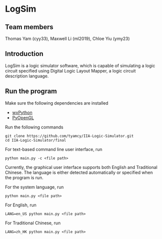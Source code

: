 # LogSim

## Team members

Thomas Yam (cyy33), Maxwell Li (ml2019), Chloe Yiu (ymy23)

## Introduction

LogSim is a logic simulator software, which is capable of simulating a logic circuit specified using 
Digital Logic Layout Mapper, a logic circuit description language.

## Run the program
Make sure the following dependencies are installed
- [wxPython](https://wiki.wxpython.org/How%20to%20install%20wxPython)
- [PyOpenGL](https://pyopengl.sourceforge.net/documentation/installation.html)

Run the following commands

```
git clone https://github.com/tyamcy/IIA-Logic-Simulator.git
cd IIA-Logic-Simulator/final
```

For text-based command line user interface, run

```
python main.py -c <file path>
```

Currently, the graphical user interface supports both English and Traditional Chinese. 
The language is either detected automatically or specified when the program is run.

For the system language, run

```
python main.py <file path>
```

For English, run

```
LANG=en_US python main.py <file path>
```

For Traditional Chinese, run

```
LANG=zh_HK python main.py <file path>
```


